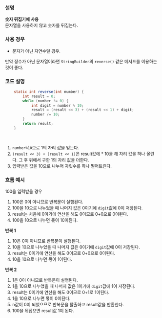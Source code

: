 ### 설명

**숫자 뒤집기에 사용**   
문자열을 사용하지 않고 숫자를 뒤집는다.

### 사용 경우
- 문자가 아닌 자연수일 경우.

만약 정수가 아닌 문자열이라면 `StringBuilder`의 `reverse()` 같은 메서드를 이용하는 것이 좋다.


### 코드 설명
```java
    static int reverse(int number) {
        int result = 0;
        while (number != 0) {
            int digit = number % 10;
            result = (result << 3) + (result << 1) + digit;
            number /= 10;
        }
        return result;
    }
```
&nbsp;
&nbsp;
&nbsp;

1. `number%10`으로 1의 자리 값을 얻는다.
2. `(result << 3) + (result << 1)`은 result값에 * 10을 해 자리 값을 하나 올린다. 그 후 위에서 구한 1의 자리 값을 더한다.
3. 입력받은 값을 10으로 나누어 자릿수를 하나 떨어트린다.

### 흐름 예시
100을 입력받을 경우
1. 100은 0이 아니므로 반복문이 실행된다.
2. 100을 10으로 나누었을 때 나머지 값은 0이기에 `digit`값에 0이 저장된다.
3. result는 처음에 0이기에 연산을 해도 0이므로 0+0으로 0이된다.
4. 100을 10으로 나누면 몫이 10이된다.  

**반복 1**

1. 10은 0이 아니므로 반복문이 실행된다.
2. 10을 10으로 나누었을 때 나머지 값은 0이기에 `digit`값에 0이 저장된다.
3. result는 0이기에 연산을 해도 0이므로 0+0으로 0이된다.
4. 10을 10으로 나누면 몫이 1이된다.  

**반복 2**

1. 1은 0이 아니므로 반복문이 실행된다.
2. 1을 10으로 나누었을 때 나머지 값은 1이기에 `digit`값에 1이 저장된다.
3. result는 0이기에 연산을 해도 0이므로 0+1로 1이된다.
4. 1을 10으로 나누면 몫이 0이된다.   
5. n값이 0이 되었으므로 반복문을 탈출하고 result값을 반환한다.
6. 100을 뒤집으면 result값 1이 된다.
